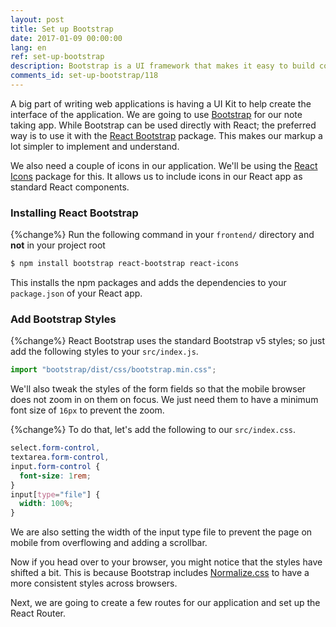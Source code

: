 ```yaml
---
layout: post
title: Set up Bootstrap
date: 2017-01-09 00:00:00
lang: en
ref: set-up-bootstrap
description: Bootstrap is a UI framework that makes it easy to build consistent responsive web apps. We are going to use Bootstrap with our React.js project using the React Bootstrap and the Bootstrap icons from the React Icons package. React Bootstrap and React Icons allow you to use them as standard React components.
comments_id: set-up-bootstrap/118
---
```


A big part of writing web applications is having a UI Kit to help create the interface of the application. We are going to use [Bootstrap](http://getbootstrap.com) for our note taking app. While Bootstrap can be used directly with React; the preferred way is to use it with the [React Bootstrap](https://react-bootstrap.github.io) package. This makes our markup a lot simpler to implement and understand.

We also need a couple of icons in our application. We'll be using the [React Icons](https://react-icons.github.io/react-icons/) package for this. It allows us to include icons in our React app as standard React components.

### Installing React Bootstrap

{%change%} Run the following command in your `frontend/` directory and **not** in your project root

```bash
$ npm install bootstrap react-bootstrap react-icons
```

This installs the npm packages and adds the dependencies to your `package.json` of your React app.

### Add Bootstrap Styles

{%change%} React Bootstrap uses the standard Bootstrap v5 styles; so just add the following styles to your `src/index.js`.

```js
import "bootstrap/dist/css/bootstrap.min.css";
```

We'll also tweak the styles of the form fields so that the mobile browser does not zoom in on them on focus. We just need them to have a minimum font size of `16px` to prevent the zoom.

{%change%} To do that, let's add the following to our `src/index.css`.

```css
select.form-control,
textarea.form-control,
input.form-control {
  font-size: 1rem;
}
input[type="file"] {
  width: 100%;
}
```

We are also setting the width of the input type file to prevent the page on mobile from overflowing and adding a scrollbar.

Now if you head over to your browser, you might notice that the styles have shifted a bit. This is because Bootstrap includes [Normalize.css](http://necolas.github.io/normalize.css/) to have a more consistent styles across browsers.

Next, we are going to create a few routes for our application and set up the React Router.
